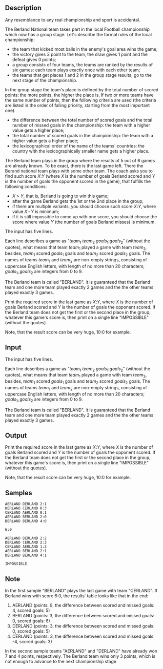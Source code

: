 ## Description

<div><p><span class="tex-font-style-it">Any resemblance to any real championship and sport is accidental.</span></p><p>The Berland National team takes part in the local Football championship which now has a group stage. Let's describe the formal rules of the local championship: </p><ul> <li> the team that kicked most balls in the enemy's goal area wins the game; </li><li> the victory gives 3 point to the team, the draw gives 1 point and the defeat gives 0 points; </li><li> a group consists of four teams, the teams are ranked by the results of six games: each team plays exactly once with each other team; </li><li> the teams that get places 1 and 2 in the group stage results, go to the next stage of the championship. </li></ul><p>In the group stage the team's place is defined by the total number of scored points: the more points, the higher the place is. If two or more teams have the same number of points, then the following criteria are used (the criteria are listed in the order of falling priority, starting from the most important one): </p><ul> <li> the difference between the total number of scored goals and the total number of missed goals in the championship: the team with a higher value gets a higher place; </li><li> the total number of scored goals in the championship: the team with a higher value gets a higher place; </li><li> the lexicographical order of the name of the teams' countries: the country with the lexicographically smaller name gets a higher place. </li></ul><p>The Berland team plays in the group where the results of 5 out of 6 games are already known. To be exact, there is the last game left. There the Berand national team plays with some other team. The coach asks you to find such score <span class="tex-font-style-tt"><span class="tex-span"><i>X</i></span>:<span class="tex-span"><i>Y</i></span></span> (where <span class="tex-span"><i>X</i></span> is the number of goals Berland scored and <span class="tex-span"><i>Y</i></span> is the number of goals the opponent scored in the game), that fulfills the following conditions: </p><ul> <li> <span class="tex-span"><i>X</i></span> &gt; <span class="tex-span"><i>Y</i></span>, that is, Berland is going to win this game; </li><li> after the game Berland gets the 1st or the 2nd place in the group; </li><li> if there are multiple variants, you should choose such score <span class="tex-font-style-tt"><span class="tex-span"><i>X</i></span>:<span class="tex-span"><i>Y</i></span></span>, where value <span class="tex-span"><i>X</i> - <i>Y</i></span> is minimum; </li><li> if it is still impossible to come up with one score, you should choose the score where value <span class="tex-span"><i>Y</i></span> (the number of goals Berland misses) is minimum. </li></ul></div><div class="input-specification"><p>The input has five lines.</p><p>Each line describes a game as "<span class="tex-font-style-tt"><span class="tex-span"><i>team</i><sub class="lower-index">1</sub></span> <span class="tex-span"><i>team</i><sub class="lower-index">2</sub></span> <span class="tex-span"><i>goals</i><sub class="lower-index">1</sub></span>:<span class="tex-span"><i>goals</i><sub class="lower-index">2</sub></span></span>" (without the quotes), what means that team <span class="tex-span"><i>team</i><sub class="lower-index">1</sub></span> played a game with team <span class="tex-span"><i>team</i><sub class="lower-index">2</sub></span>, besides, <span class="tex-span"><i>team</i><sub class="lower-index">1</sub></span> scored <span class="tex-span"><i>goals</i><sub class="lower-index">1</sub></span> goals and <span class="tex-span"><i>team</i><sub class="lower-index">2</sub></span> scored <span class="tex-span"><i>goals</i><sub class="lower-index">2</sub></span> goals. The names of teams <span class="tex-span"><i>team</i><sub class="lower-index">1</sub></span> and <span class="tex-span"><i>team</i><sub class="lower-index">2</sub></span> are non-empty strings, consisting of uppercase English letters, with length of no more than 20 characters; <span class="tex-span"><i>goals</i><sub class="lower-index">1</sub>, <i>goals</i><sub class="lower-index">2</sub></span> are integers from 0 to 9. </p><p>The Berland team is called "BERLAND". It is guaranteed that the Berland team and one more team played exactly 2 games and the the other teams played exactly 3 games.</p></div><div class="output-specification"><p>Print the required score in the last game as <span class="tex-font-style-tt"><span class="tex-span"><i>X</i></span>:<span class="tex-span"><i>Y</i></span></span>, where <span class="tex-span"><i>X</i></span> is the number of goals Berland scored and <span class="tex-span"><i>Y</i></span> is the number of goals the opponent scored. If the Berland team does not get the first or the second place in the group, whatever this game's score is, then print on a single line "IMPOSSIBLE" (without the quotes).</p><p>Note, that the result score can be very huge, 10:0 for example.</p></div>


## Input

<p>The input has five lines.</p><p>Each line describes a game as "<span class="tex-font-style-tt"><span class="tex-span"><i>team</i><sub class="lower-index">1</sub></span> <span class="tex-span"><i>team</i><sub class="lower-index">2</sub></span> <span class="tex-span"><i>goals</i><sub class="lower-index">1</sub></span>:<span class="tex-span"><i>goals</i><sub class="lower-index">2</sub></span></span>" (without the quotes), what means that team <span class="tex-span"><i>team</i><sub class="lower-index">1</sub></span> played a game with team <span class="tex-span"><i>team</i><sub class="lower-index">2</sub></span>, besides, <span class="tex-span"><i>team</i><sub class="lower-index">1</sub></span> scored <span class="tex-span"><i>goals</i><sub class="lower-index">1</sub></span> goals and <span class="tex-span"><i>team</i><sub class="lower-index">2</sub></span> scored <span class="tex-span"><i>goals</i><sub class="lower-index">2</sub></span> goals. The names of teams <span class="tex-span"><i>team</i><sub class="lower-index">1</sub></span> and <span class="tex-span"><i>team</i><sub class="lower-index">2</sub></span> are non-empty strings, consisting of uppercase English letters, with length of no more than 20 characters; <span class="tex-span"><i>goals</i><sub class="lower-index">1</sub>, <i>goals</i><sub class="lower-index">2</sub></span> are integers from 0 to 9. </p><p>The Berland team is called "BERLAND". It is guaranteed that the Berland team and one more team played exactly 2 games and the the other teams played exactly 3 games.</p>


## Output

<p>Print the required score in the last game as <span class="tex-font-style-tt"><span class="tex-span"><i>X</i></span>:<span class="tex-span"><i>Y</i></span></span>, where <span class="tex-span"><i>X</i></span> is the number of goals Berland scored and <span class="tex-span"><i>Y</i></span> is the number of goals the opponent scored. If the Berland team does not get the first or the second place in the group, whatever this game's score is, then print on a single line "IMPOSSIBLE" (without the quotes).</p><p>Note, that the result score can be very huge, 10:0 for example.</p>


## Samples

```input1
AERLAND DERLAND 2:1
DERLAND CERLAND 0:3
CERLAND AERLAND 0:1
AERLAND BERLAND 2:0
DERLAND BERLAND 4:0

```

```output1
6:0

```






```input2
AERLAND DERLAND 2:2
DERLAND CERLAND 2:3
CERLAND AERLAND 1:3
AERLAND BERLAND 2:1
DERLAND BERLAND 4:1

```

```output2
IMPOSSIBLE

```




## Note

<p>In the first sample "BERLAND" plays the last game with team "CERLAND". If Berland wins with score 6:0, the results' table looks like that in the end: </p><ol> <li> AERLAND (points: 9, the difference between scored and missed goals: 4, scored goals: 5) </li><li> BERLAND (points: 3, the difference between scored and missed goals: 0, scored goals: 6) </li><li> DERLAND (points: 3, the difference between scored and missed goals: 0, scored goals: 5) </li><li> CERLAND (points: 3, the difference between scored and missed goals: -4, scored goals: 3) </li></ol><p>In the second sample teams "AERLAND" and "DERLAND" have already won 7 and 4 points, respectively. The Berland team wins only 3 points, which is not enough to advance to the next championship stage.</p>

